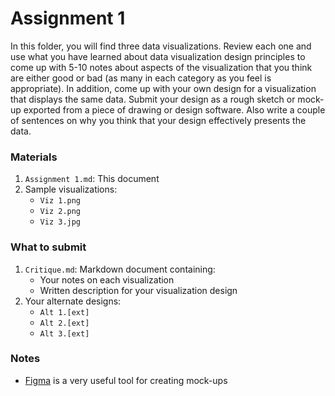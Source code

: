 
# Assignment 1

In this folder, you will find three data visualizations. Review each one and use what you have learned about data visualization design principles to come up with 5-10 notes about aspects of the visualization that you think are either good or bad (as many in each category as you feel is appropriate). In addition, come up with your own design for a visualization that displays the same data. Submit your design as a rough sketch or mock-up exported from a piece of drawing or design software. Also write a couple of sentences on why you think that your design effectively presents the data.


### Materials
1. `Assignment 1.md`: This document
2. Sample visualizations:
    - `Viz 1.png`
    - `Viz 2.png`
    - `Viz 3.jpg`


### What to submit
1. `Critique.md`: Markdown document containing:
    - Your notes on each visualization
    - Written description for your visualization design
2. Your alternate designs:
    - `Alt 1.[ext]`
    - `Alt 2.[ext]`
    - `Alt 3.[ext]`

### Notes
- [Figma](https://www.figma.com/) is a very useful tool for creating mock-ups
